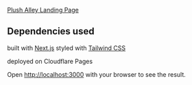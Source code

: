 [Plush Alley Landing Page](https://plush-alley.com/)

## Dependencies used

built with [Next.js](https://nextjs.org/)
styled with [Tailwind CSS](https://tailwindcss.com/)

deployed on Cloudflare Pages


Open [http://localhost:3000](http://localhost:3000) with your browser to see the result.
